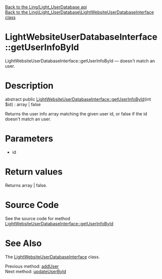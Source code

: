 [Back to the Ling/Light_UserDatabase api](https://github.com/lingtalfi/Light_UserDatabase/blob/master/doc/api/Ling/Light_UserDatabase.md)<br>
[Back to the Ling\Light_UserDatabase\LightWebsiteUserDatabaseInterface class](https://github.com/lingtalfi/Light_UserDatabase/blob/master/doc/api/Ling/Light_UserDatabase/LightWebsiteUserDatabaseInterface.md)


LightWebsiteUserDatabaseInterface::getUserInfoById
================



LightWebsiteUserDatabaseInterface::getUserInfoById — doesn't match an user.




Description
================


abstract public [LightWebsiteUserDatabaseInterface::getUserInfoById](https://github.com/lingtalfi/Light_UserDatabase/blob/master/doc/api/Ling/Light_UserDatabase/LightWebsiteUserDatabaseInterface/getUserInfoById.md)(int $id) : array | false




Returns the user info array matching the given user id, or false if the id
doesn't match an user.




Parameters
================


- id

    


Return values
================

Returns array | false.








Source Code
===========
See the source code for method [LightWebsiteUserDatabaseInterface::getUserInfoById](https://github.com/lingtalfi/Light_UserDatabase/blob/master/LightWebsiteUserDatabaseInterface.php#L57-L57)


See Also
================

The [LightWebsiteUserDatabaseInterface](https://github.com/lingtalfi/Light_UserDatabase/blob/master/doc/api/Ling/Light_UserDatabase/LightWebsiteUserDatabaseInterface.md) class.

Previous method: [addUser](https://github.com/lingtalfi/Light_UserDatabase/blob/master/doc/api/Ling/Light_UserDatabase/LightWebsiteUserDatabaseInterface/addUser.md)<br>Next method: [updateUserById](https://github.com/lingtalfi/Light_UserDatabase/blob/master/doc/api/Ling/Light_UserDatabase/LightWebsiteUserDatabaseInterface/updateUserById.md)<br>

